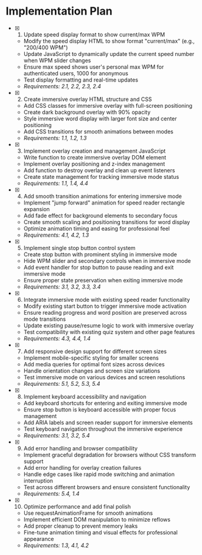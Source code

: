 # Implementation Plan

- [x] 1. Update speed display format to show current/max WPM
  - Modify the speed display HTML to show format "current/max" (e.g., "200/400 WPM")
  - Update JavaScript to dynamically update the current speed number when WPM slider changes
  - Ensure max speed shows user's personal max WPM for authenticated users, 1000 for anonymous
  - Test display formatting and real-time updates
  - _Requirements: 2.1, 2.2, 2.3, 2.4_

- [x] 2. Create immersive overlay HTML structure and CSS
  - Add CSS classes for immersive overlay with full-screen positioning
  - Create dark background overlay with 90% opacity
  - Style immersive word display with larger font size and center positioning
  - Add CSS transitions for smooth animations between modes
  - _Requirements: 1.1, 1.2, 1.3_

- [x] 3. Implement overlay creation and management JavaScript
  - Write function to create immersive overlay DOM element
  - Implement overlay positioning and z-index management
  - Add function to destroy overlay and clean up event listeners
  - Create state management for tracking immersive mode status
  - _Requirements: 1.1, 1.4, 4.4_

- [x] 4. Add smooth transition animations for entering immersive mode
  - Implement "jump forward" animation for speed reader rectangle expansion
  - Add fade effect for background elements to secondary focus
  - Create smooth scaling and positioning transitions for word display
  - Optimize animation timing and easing for professional feel
  - _Requirements: 4.1, 4.2, 1.3_

- [x] 5. Implement single stop button control system
  - Create stop button with prominent styling in immersive mode
  - Hide WPM slider and secondary controls when in immersive mode
  - Add event handler for stop button to pause reading and exit immersive mode
  - Ensure proper state preservation when exiting immersive mode
  - _Requirements: 3.1, 3.2, 3.3, 3.4_

- [x] 6. Integrate immersive mode with existing speed reader functionality
  - Modify existing start button to trigger immersive mode activation
  - Ensure reading progress and word position are preserved across mode transitions
  - Update existing pause/resume logic to work with immersive overlay
  - Test compatibility with existing quiz system and other page features
  - _Requirements: 4.3, 4.4, 1.4_

- [x] 7. Add responsive design support for different screen sizes
  - Implement mobile-specific styling for smaller screens
  - Add media queries for optimal font sizes across devices
  - Handle orientation changes and screen size variations
  - Test immersive mode on various devices and screen resolutions
  - _Requirements: 5.1, 5.2, 5.3, 5.4_

- [x] 8. Implement keyboard accessibility and navigation
  - Add keyboard shortcuts for entering and exiting immersive mode
  - Ensure stop button is keyboard accessible with proper focus management
  - Add ARIA labels and screen reader support for immersive elements
  - Test keyboard navigation throughout the immersive experience
  - _Requirements: 3.1, 3.2, 5.4_

- [x] 9. Add error handling and browser compatibility
  - Implement graceful degradation for browsers without CSS transform support
  - Add error handling for overlay creation failures
  - Handle edge cases like rapid mode switching and animation interruption
  - Test across different browsers and ensure consistent functionality
  - _Requirements: 5.4, 1.4_

- [x] 10. Optimize performance and add final polish
  - Use requestAnimationFrame for smooth animations
  - Implement efficient DOM manipulation to minimize reflows
  - Add proper cleanup to prevent memory leaks
  - Fine-tune animation timing and visual effects for professional appearance
  - _Requirements: 1.3, 4.1, 4.2_